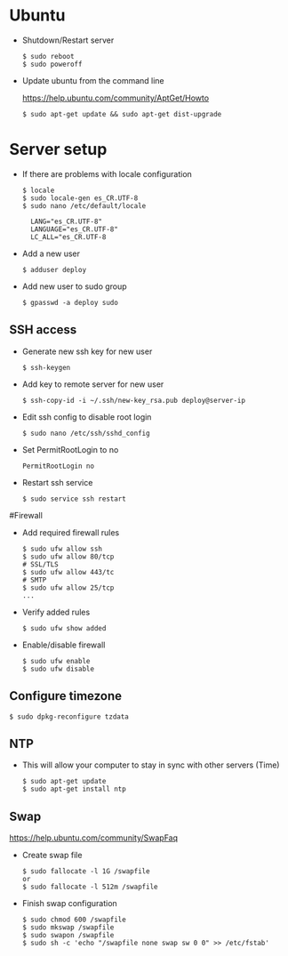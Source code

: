# Ubuntu

* Shutdown/Restart server

  ```
  $ sudo reboot
  $ sudo poweroff
  ```

* Update ubuntu from the command line

  https://help.ubuntu.com/community/AptGet/Howto

  ```
  $ sudo apt-get update && sudo apt-get dist-upgrade
  ```



# Server setup

* If there are problems with locale configuration

  ```
  $ locale
  $ sudo locale-gen es_CR.UTF-8
  $ sudo nano /etc/default/locale
  
    LANG="es_CR.UTF-8"
    LANGUAGE="es_CR.UTF-8"
    LC_ALL="es_CR.UTF-8
  ```

* Add a new user

  `$ adduser deploy`

* Add new user to sudo group

  `$ gpasswd -a deploy sudo`

## SSH access

* Generate new ssh key for new user

  `$ ssh-keygen`

* Add key to remote server for new user

  ```
  $ ssh-copy-id -i ~/.ssh/new-key_rsa.pub deploy@server-ip
  ```

* Edit ssh config to disable root login

  `$ sudo nano /etc/ssh/sshd_config`

* Set PermitRootLogin to no

  `PermitRootLogin no`

* Restart ssh service

  `$ sudo service ssh restart`

#Firewall

* Add required firewall rules

  ```
  $ sudo ufw allow ssh  
  $ sudo ufw allow 80/tcp
  # SSL/TLS
  $ sudo ufw allow 443/tc
  # SMTP
  $ sudo ufw allow 25/tcp
  ...
  ```

* Verify added rules

  `$ sudo ufw show added`

* Enable/disable firewall

  ```
  $ sudo ufw enable
  $ sudo ufw disable
  ```

## Configure timezone

  `$ sudo dpkg-reconfigure tzdata`

## NTP

* This will allow your computer to stay in sync with other servers (Time)

  ```
  $ sudo apt-get update
  $ sudo apt-get install ntp
  ```

## Swap

https://help.ubuntu.com/community/SwapFaq

* Create swap file

  ```
  $ sudo fallocate -l 1G /swapfile
  or
  $ sudo fallocate -l 512m /swapfile
  ```

* Finish swap configuration

  ```
  $ sudo chmod 600 /swapfile
  $ sudo mkswap /swapfile
  $ sudo swapon /swapfile
  $ sudo sh -c 'echo "/swapfile none swap sw 0 0" >> /etc/fstab'
  ```
